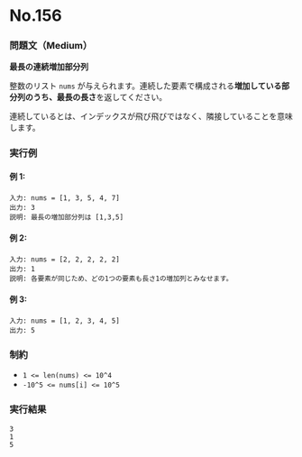 # No.156

### 問題文（Medium）

**最長の連続増加部分列**

整数のリスト `nums` が与えられます。連続した要素で構成される**増加している部分列のうち、最長の長さ**を返してください。

連続しているとは、インデックスが飛び飛びではなく、隣接していることを意味します。

### 実行例

#### 例 1:

```
入力: nums = [1, 3, 5, 4, 7]
出力: 3
説明: 最長の増加部分列は [1,3,5]
```

#### 例 2:

```
入力: nums = [2, 2, 2, 2, 2]
出力: 1
説明: 各要素が同じため、どの1つの要素も長さ1の増加列とみなせます。
```

#### 例 3:

```
入力: nums = [1, 2, 3, 4, 5]
出力: 5
```

### 制約

* `1 <= len(nums) <= 10^4`
* `-10^5 <= nums[i] <= 10^5`


### 実行結果

```
3
1
5
```
